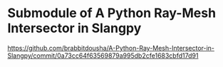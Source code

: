 # Submodule of A Python Ray-Mesh Intersector in Slangpy 

https://github.com/brabbitdousha/A-Python-Ray-Mesh-Intersector-in-Slangpy/commit/0a73cc64f63569879a995db2cfe1683cbfd17d91

